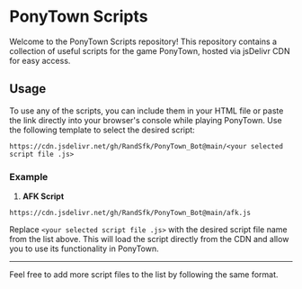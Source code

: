 # PonyTown Scripts

Welcome to the PonyTown Scripts repository! This repository contains a collection of useful scripts for the game PonyTown, hosted via jsDelivr CDN for easy access.

## Usage

To use any of the scripts, you can include them in your HTML file or paste the link directly into your browser's console while playing PonyTown. Use the following template to select the desired script:

```
https://cdn.jsdelivr.net/gh/RandSfk/PonyTown_Bot@main/<your selected script file .js>
```

### Example

1. **AFK Script**

```
https://cdn.jsdelivr.net/gh/RandSfk/PonyTown_Bot@main/afk.js
```

Replace `<your selected script file .js>` with the desired script file name from the list above. This will load the script directly from the CDN and allow you to use its functionality in PonyTown.

---

Feel free to add more script files to the list by following the same format.
